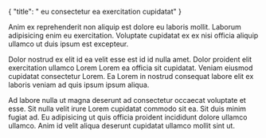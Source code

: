 {
  "title": " eu consectetur ea exercitation cupidatat"
}

Anim ex reprehenderit non aliquip est dolore eu laboris mollit. Laborum adipisicing enim eu exercitation. Voluptate cupidatat ex ex nisi officia aliquip ullamco ut duis ipsum est excepteur.

Dolor nostrud ex elit id ea velit esse est id id nulla amet. Dolor proident elit exercitation ullamco Lorem Lorem ea officia sit cupidatat. Veniam eiusmod cupidatat consectetur Lorem. Ea Lorem in nostrud consequat labore elit ex laboris veniam ad quis ipsum ipsum aliqua.

Ad labore nulla ut magna deserunt ad consectetur occaecat voluptate et esse. Sit nulla velit irure Lorem cupidatat commodo sit ea. Sit duis minim fugiat ad. Eu adipisicing ut quis officia proident incididunt dolore ullamco ullamco. Anim id velit aliqua deserunt cupidatat ullamco mollit sint ut.